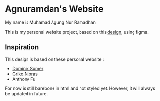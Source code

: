 # Agnuramdan's Website

My name is Muhamad Agung Nur Ramadhan

This is my personal website project, based on this [design](https://www.figma.com/file/tOabXbFlso4Skb2TnGr84Y/agnuramdan.site), using figma.

## Inspiration

This design is based on these personal website :

- [Dominik Sumer](https://dominik.sumer.dev/)
- [Griko Nibras](https://griko.id/)
- [Anthony Fu](https://antfu.me/)

For now is still barebone in html and not styled yet. However, it will always be updated in future.
